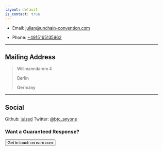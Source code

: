 ```yaml
---
layout: default
is_contact: true
---
```


* Email: [julian@unchain-convention.com](mailto:julian@unchain-convention.com)

* Phone: [+4915165135962](tel:+4915165135962)

---
## Mailing Address

> Willmanndamm 4
>
> Berlin
>
> Germany

---

## Social
Github: [juized](https://github.com/juized)
Twitter: [@btc_anyone](https://twitter.com/Btc_anyone)

<div class="col-lg-4 col-md-5 col-sm-5 col-xs-12">
<h3>Want a Guaranteed Response?</h3>
<p>
<button type="button" class="btn btn-success" onclick="location.href='https://earn.com/juized/'">Get in touch on earn.com</button>
</p>
